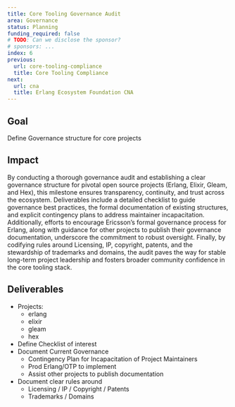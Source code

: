 ```yaml
---
title: Core Tooling Governance Audit
area: Governance
status: Planning
funding_required: false
# TODO: Can we disclose the sponsor?
# sponsors: ...
index: 6
previous:
  url: core-tooling-compliance
  title: Core Tooling Compliance
next:
  url: cna
  title: Erlang Ecosystem Foundation CNA
---
```


## Goal

Define Governance structure for core projects

## Impact

By conducting a thorough governance audit and establishing a clear governance
structure for pivotal open source projects (Erlang, Elixir, Gleam, and Hex),
this milestone ensures transparency, continuity, and trust across the ecosystem.
Deliverables include a detailed checklist to guide governance best practices,
the formal documentation of existing structures, and explicit contingency plans
to address maintainer incapacitation. Additionally, efforts to encourage
Ericsson’s formal governance process for Erlang, along with guidance for other
projects to publish their governance documentation, underscore the commitment to
robust oversight. Finally, by codifying rules around Licensing, IP, copyright,
patents, and the stewardship of trademarks and domains, the audit paves the way
for stable long-term project leadership and fosters broader community confidence
in the core tooling stack.

## Deliverables

* Projects:
  - erlang
  - elixir
  - gleam
  - hex
* Define Checklist of interest
* Document Current Governance
  - Contingency Plan for Incapacitation of Project Maintainers
  - Prod Erlang/OTP to implement
  - Assist other projects to publish documentation
* Document clear rules around
  - Licensing / IP / Copyright / Patents
  - Trademarks / Domains
